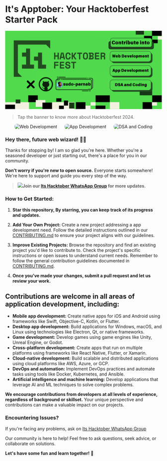 # **It's Apptober: Your Hacktoberfest Starter Pack**

<a href="https://hacktoberfest.com/" ><img src="Its-hacktober Banner.png" ></a>

> Tap the banner to know more about Hacktoberfest 2024.

<div align="center">
   <a href="https://github.com/sudo-parnab/Its-webtober" style="text-decoration: none; margin-right: 20px;">
    <img src="https://img.shields.io/badge/Web%20Development-%2350D94C?style=for-the-badge&logo=web&logoColor=white" alt="Web Development" style="border-radius: 7px;">
  </a>
  <a href="https://github.com/sudo-parnab/Its-apptober" style="text-decoration: none; margin-right: 20px;">
    <img src="https://img.shields.io/badge/App%20Development-%23234B21?style=for-the-badge&logo=app&logoColor=white" alt="App Development" style="border-radius: 7px;">
  </a>
  <a href="https://github.com/sudo-parnab/Its-algober" style="text-decoration: none;">
    <img src="https://img.shields.io/badge/DSA%20and%20Coding-%2350D94C?style=for-the-badge&logo=code&logoColor=white" alt="DSA and Coding" style="border-radius: 7px;">
  </a>
</div>

### Hey there, future web wizard! 🧙‍♂️

Thanks for stopping by! I am so glad you're here. Whether you're a seasoned developer or just starting out, there's a place for you in our community.

**Don't worry if you're new to open source.** Everyone starts somewhere! We're here to support and guide you every step of the way. 

 >  <a href="https://chat.whatsapp.com/HfqDn52yy6l8T2d6fL0hKU" ></a><img src="https://logos-world.net/wp-content/uploads/2020/05/Logo-WhatsApp.png" width="22px" >**Join our [Its Hacktober WhatsApp Group](https://chat.whatsapp.com/HfqDn52yy6l8T2d6fL0hKU) for more updates.**</a> 

### **How to Get Started:**

1. **Star this repository, By starring, you can keep track of its progress and updates.**
   
2. **Add Your Own Project:** Create a new project addressing a app development need. Follow the detailed instructions outlined in our [CONTRIBUTING.md](CONTRIBUTING.md) to ensure your project aligns with our guidelines.

3. **Improve Existing Projects:**  Browse the repository and find an existing project you'd like to contribute to. Check the project's specific instructions or open issues to understand current needs. Remember to follow the general contribution guidelines documented in [CONTRIBUTING.md](CONTRIBUTING.md).

4. **Once you've made your changes, submit a pull request and let us review your work.**

## **Contributions are welcome in all areas of application development, including:**

* **Mobile app development:** Create native apps for iOS and Android using frameworks like Swift, Objective-C, Kotlin, or Flutter.
* **Desktop app development:** Build applications for Windows, macOS, and Linux using technologies like Electron, Qt, or native frameworks.
* **Game development:** Develop games using game engines like Unity, Unreal Engine, or Godot.
* **Cross-platform development:** Create apps that run on multiple platforms using frameworks like React Native, Flutter, or Xamarin.
* **Cloud-native development:** Build scalable and distributed applications using cloud platforms like AWS, Azure, or GCP.
* **DevOps and automation:** Implement DevOps practices and automate tasks using tools like Docker, Kubernetes, and Ansible.
* **Artificial intelligence and machine learning:** Develop applications that leverage AI and ML techniques to solve complex problems.

**We encourage contributions from developers at all levels of experience, regardless of background or skillset.** Your unique perspective and contributions can make a valuable impact on our projects.

### **Encountering Issues?**

If you're facing any problems, ask on [Its Hacktober WhatsApp Group](https://chat.whatsapp.com/HfqDn52yy6l8T2d6fL0hKU)

Our community is here to help! Feel free to ask questions, seek advice, or collaborate on solutions.

**Let's have some fun and learn together!** 🎉
